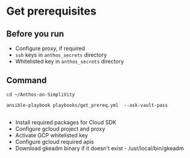 # Get prerequisites


## Before you run

- Configure proxy, if required
- `ssh` keys in `anthos_secrets` directory
- Whitelisted key in `anthos_secrets` directory

## Command

```
cd ~/Anthos-on-SimpliVity

ansible-playbook playbooks/get_prereq.yml  --ask-vault-pass
```

## 

- Install required packages for Cloud SDK
- Configure gcloud project and proxy
- Activate GCP whitelisted key
- Configure gcloud required apis
- Download gkeadm binary if it doesn't exist - /usr/local/bin/gkeadm


